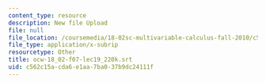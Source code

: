 ```yaml
---
content_type: resource
description: New file Upload
file: null
file_location: /coursemedia/18-02sc-multivariable-calculus-fall-2010/c562c15acda6e1aa7ba037b9dc24111f_ocw-18_02-f07-lec19_220k.srt
file_type: application/x-subrip
resourcetype: Other
title: ocw-18_02-f07-lec19_220k.srt
uid: c562c15a-cda6-e1aa-7ba0-37b9dc24111f
---
```

